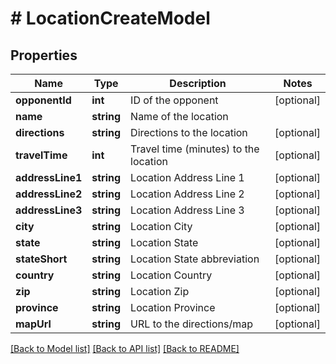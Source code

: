 # # LocationCreateModel

## Properties

Name | Type | Description | Notes
------------ | ------------- | ------------- | -------------
**opponentId** | **int** | ID of the opponent | [optional]
**name** | **string** | Name of the location |
**directions** | **string** | Directions to the location | [optional]
**travelTime** | **int** | Travel time (minutes) to the location | [optional]
**addressLine1** | **string** | Location Address Line 1 | [optional]
**addressLine2** | **string** | Location Address Line 2 | [optional]
**addressLine3** | **string** | Location Address Line 3 | [optional]
**city** | **string** | Location City | [optional]
**state** | **string** | Location State | [optional]
**stateShort** | **string** | Location State abbreviation | [optional]
**country** | **string** | Location Country | [optional]
**zip** | **string** | Location Zip | [optional]
**province** | **string** | Location Province | [optional]
**mapUrl** | **string** | URL to the directions/map | [optional]

[[Back to Model list]](../../README.md#models) [[Back to API list]](../../README.md#endpoints) [[Back to README]](../../README.md)
